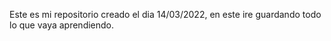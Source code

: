 Este es mi repositorio creado el dia 14/03/2022, en este ire guardando todo lo que vaya aprendiendo.